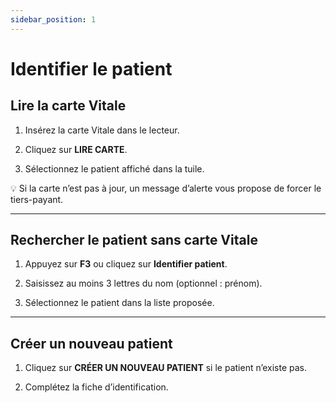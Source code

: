 ```yaml
---
sidebar_position: 1
---
```

# Identifier le patient

## Lire la carte Vitale

1. Insérez la carte Vitale dans le lecteur.
    
2. Cliquez sur **LIRE CARTE**.
    
3. Sélectionnez le patient affiché dans la tuile.
    

💡 Si la carte n’est pas à jour, un message d’alerte vous propose de forcer le tiers-payant.

---

## Rechercher le patient sans carte Vitale

1. Appuyez sur **F3** ou cliquez sur **Identifier patient**.
    
2. Saisissez au moins 3 lettres du nom (optionnel : prénom).
    
3. Sélectionnez le patient dans la liste proposée.
    

---

## Créer un nouveau patient

1. Cliquez sur **CRÉER UN NOUVEAU PATIENT** si le patient n’existe pas.
    
2. Complétez la fiche d’identification.